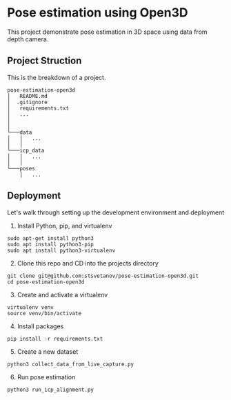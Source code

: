 # Pose estimation using Open3D
This project demonstrate pose estimation in 3D space using data from depth camera.

## Project Struction
This is the breakdown of a project.
```
pose-estimation-open3d
│   README.md
│  .gitignore
│   requirements.txt
│   ...
│
│
└───data
│   │   ...
│   │
└───icp_data
│   │   ...
│   │
└───poses
    │   ...

```

## Deployment
Let's walk through setting up the development environment and deployment

1. Install Python, pip, and virtualenv
```
sudo apt-get install python3
sudo apt install python3-pip
sudo apt install python3-virtualenv
```

2. Clone this repo and CD into the projects directory
```
git clone git@github.com:stsvetanov/pose-estimation-open3d.git
cd pose-estimation-open3d
```

3. Create and activate a virtualenv
```
virtualenv venv
source venv/bin/activate
```

4. Install packages
```
pip install -r requirements.txt
```

5. Create a new dataset
```
python3 collect_data_from_live_capture.py
```

6. Run pose estimation
```
python3 run_icp_alignment.py
```